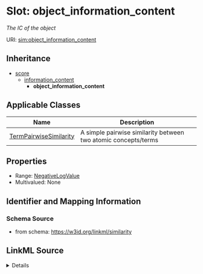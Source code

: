 # Slot: object_information_content
_The IC of the object_


URI: [sim:object_information_content](https://w3id.org/linkml/similarity/object_information_content)




## Inheritance

* [score](score.md)
    * [information_content](information_content.md)
        * **object_information_content**





## Applicable Classes

| Name | Description |
| --- | --- |
[TermPairwiseSimilarity](TermPairwiseSimilarity.md) | A simple pairwise similarity between two atomic concepts/terms






## Properties

* Range: [NegativeLogValue](NegativeLogValue.md)
* Multivalued: None







## Identifier and Mapping Information







### Schema Source


* from schema: https://w3id.org/linkml/similarity




## LinkML Source

<details>
```yaml
name: object_information_content
description: The IC of the object
from_schema: https://w3id.org/linkml/similarity
rank: 1000
is_a: information_content
alias: object_information_content
domain_of:
- TermPairwiseSimilarity
range: NegativeLogValue

```
</details>